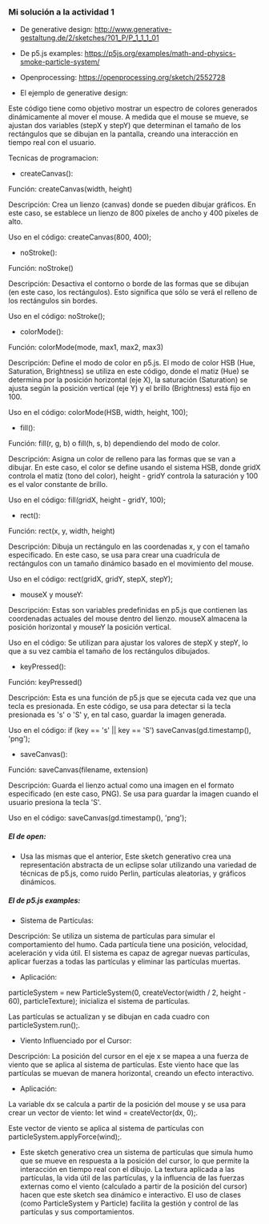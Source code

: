 ### Mi solución a la actividad 1

- De generative design: http://www.generative-gestaltung.de/2/sketches/?01_P/P_1_1_1_01
- De p5.js examples: https://p5js.org/examples/math-and-physics-smoke-particle-system/
- Openprocessing: https://openprocessing.org/sketch/2552728

- El ejemplo de generative design:

Este código tiene como objetivo mostrar un espectro de colores generados dinámicamente al mover el mouse.
A medida que el mouse se mueve, se ajustan dos variables (stepX y stepY) que determinan el tamaño de los rectángulos que se dibujan en la pantalla, creando una interacción en tiempo real con el usuario.

Tecnicas de programacion: 

- createCanvas():

Función: createCanvas(width, height)

Descripción: Crea un lienzo (canvas) donde se pueden dibujar gráficos. En este caso, se establece un lienzo de 800 píxeles de ancho y 400 píxeles de alto.

Uso en el código: createCanvas(800, 400);

- noStroke():

Función: noStroke()

Descripción: Desactiva el contorno o borde de las formas que se dibujan (en este caso, los rectángulos). Esto significa que sólo se verá el relleno de los rectángulos sin bordes.

Uso en el código: noStroke();

- colorMode():

Función: colorMode(mode, max1, max2, max3)

Descripción: Define el modo de color en p5.js. El modo de color HSB (Hue, Saturation, Brightness) se utiliza en este código, donde el matiz (Hue) se determina por la posición horizontal (eje X), la saturación (Saturation) se ajusta según la posición vertical (eje Y) y el brillo (Brightness) está fijo en 100.

Uso en el código: colorMode(HSB, width, height, 100);

- fill():

Función: fill(r, g, b) o fill(h, s, b) dependiendo del modo de color.

Descripción: Asigna un color de relleno para las formas que se van a dibujar. En este caso, el color se define usando el sistema HSB, donde gridX controla el matiz (tono del color), height - gridY controla la saturación y 100 es el valor constante de brillo.

Uso en el código: fill(gridX, height - gridY, 100);

- rect():

Función: rect(x, y, width, height)

Descripción: Dibuja un rectángulo en las coordenadas x, y con el tamaño especificado. En este caso, se usa para crear una cuadrícula de rectángulos con un tamaño dinámico basado en el movimiento del mouse.

Uso en el código: rect(gridX, gridY, stepX, stepY);

- mouseX y mouseY:

Descripción: Estas son variables predefinidas en p5.js que contienen las coordenadas actuales del mouse dentro del lienzo. mouseX almacena la posición horizontal y mouseY la posición vertical.

Uso en el código: Se utilizan para ajustar los valores de stepX y stepY, lo que a su vez cambia el tamaño de los rectángulos dibujados.

- keyPressed():

Función: keyPressed()

Descripción: Esta es una función de p5.js que se ejecuta cada vez que una tecla es presionada. En este código, se usa para detectar si la tecla presionada es 's' o 'S' y, en tal caso, guardar la imagen generada.

Uso en el código: if (key == 's' || key == 'S') saveCanvas(gd.timestamp(), 'png');

- saveCanvas():

Función: saveCanvas(filename, extension)

Descripción: Guarda el lienzo actual como una imagen en el formato especificado (en este caso, PNG). Se usa para guardar la imagen cuando el usuario presiona la tecla 'S'.

Uso en el código: saveCanvas(gd.timestamp(), 'png');

##### El de open:

- Usa las mismas que el anterior, Este sketch generativo crea una representación abstracta de un eclipse solar utilizando una variedad de técnicas de p5.js, como ruido Perlin, partículas aleatorias, y gráficos dinámicos.

##### El de p5.js examples:

- Sistema de Partículas:

Descripción: Se utiliza un sistema de partículas para simular el comportamiento del humo. Cada partícula tiene una posición, velocidad, aceleración y vida útil. El sistema es capaz de agregar nuevas partículas, aplicar fuerzas a todas las partículas y eliminar las partículas muertas.

- Aplicación:

particleSystem = new ParticleSystem(0, createVector(width / 2, height - 60), particleTexture); inicializa el sistema de partículas.

Las partículas se actualizan y se dibujan en cada cuadro con particleSystem.run();.

- Viento Influenciado por el Cursor:

Descripción: La posición del cursor en el eje x se mapea a una fuerza de viento que se aplica al sistema de partículas. Este viento hace que las partículas se muevan de manera horizontal, creando un efecto interactivo.

- Aplicación:

La variable dx se calcula a partir de la posición del mouse y se usa para crear un vector de viento: let wind = createVector(dx, 0);.

Este vector de viento se aplica al sistema de partículas con particleSystem.applyForce(wind);.

- Este sketch generativo crea un sistema de partículas que simula humo que se mueve en respuesta a la posición del cursor, lo que permite la interacción en tiempo real con el dibujo. La textura aplicada a las partículas, la vida útil de las partículas, y la influencia de las fuerzas externas como el viento (calculado a partir de la posición del cursor) hacen que este sketch sea dinámico e interactivo. El uso de clases (como ParticleSystem y Particle) facilita la gestión y control de las partículas y sus comportamientos.
